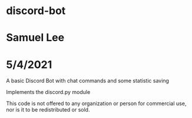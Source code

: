 # discord-bot
# Samuel Lee
# 5/4/2021

A basic Discord Bot with chat commands and some statistic saving

Implements the discord.py module

This code is not offered to any organization or person for
commercial use, nor is it to be redistributed or sold.


